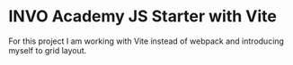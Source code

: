 # INVO Academy JS Starter with Vite

For this project I am working with Vite instead of webpack and introducing myself to grid layout.